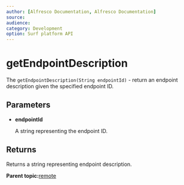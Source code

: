```yaml
---
author: [Alfresco Documentation, Alfresco Documentation]
source: 
audience: 
category: Development
option: Surf platform API
---
```


# getEndpointDescription

The `getEndpointDescription(String endpointId)` - return an endpoint description given the specified endpoint ID.

## Parameters

-   **endpointId**

    A string representing the endpoint ID.


## Returns

Returns a string representing endpoint description.

**Parent topic:**[remote](../references/APISurf-Remote-remote.md)

